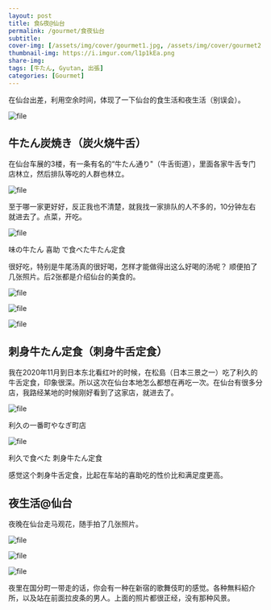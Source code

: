 ```yaml
---
layout: post
title: 食&夜@仙台
permalink: /gourmet/食夜仙台
subtitle: 
cover-img: [/assets/img/cover/gourmet1.jpg, /assets/img/cover/gourmet2.jpg, /assets/img/cover/gourmet3.jpg]
thumbnail-img: https://i.imgur.com/l1p1kEa.png
share-img:
tags: [牛たん, Gyutan, 出張]
categories: [Gourmet]
---
```


在仙台出差，利用空余时间，体现了一下仙台的食生活和夜生活（别误会）。

![file](https://i.imgur.com/TVxmrP7.png)

## 牛たん炭焼き（炭火烧牛舌）
在仙台车展的3楼，有一条有名的“牛たん通り"（牛舌街道），里面各家牛舌专门店林立，然后排队等吃的人群也林立。

![file](https://i.imgur.com/bVcbisY.jpg)

至于哪一家更好好，反正我也不清楚，就我找一家排队的人不多的，10分钟左右就进去了。点菜，开吃。

![file](https://i.imgur.com/hlGt8BT.png)

味の牛たん 喜助 で食べた牛たん定食

很好吃，特别是牛尾汤真的很好喝，怎样才能做得出这么好喝的汤呢？
顺便拍了几张照片。后2张都是介绍仙台的美食的。

![file](https://i.imgur.com/gcMgaFh.png)

![file](https://i.imgur.com/l1p1kEa.png)

![file](https://i.imgur.com/FG5dkww.png)

## 刺身牛たん定食（刺身牛舌定食）
我在2020年11月到日本东北看红叶的时候，在松島（日本三景之一）吃了利久的牛舌定食，印象很深。所以这次在仙台本地怎么都想在再吃一次。在仙台有很多分店，我路经某地的时候刚好看到了这家店，就进去了。

![file](https://i.imgur.com/qWVQQVq.png)

利久の一番町やなぎ町店

![file](https://i.imgur.com/87BnF5d.png)

利久で食べた 刺身牛たん定食

感觉这个刺身牛舌定食，比起在车站的喜助吃的性价比和满足度更高。

## 夜生活@仙台
夜晚在仙台走马观花，随手拍了几张照片。

![file](https://i.imgur.com/Hb0HwbT.png)

![file](https://i.imgur.com/XJHYy4B.png)

![file](https://i.imgur.com/0vwsRgB.png)

夜里在国分町一带走的话，你会有一种在新宿的歌舞伎町的感觉。各种無料紹介所，以及站在前面拉皮条的男人。上面的照片都很正经，没有那种风景。
